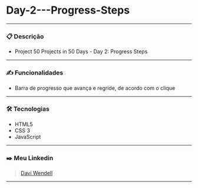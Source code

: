 # Day-2---Progress-Steps
<hr>

### 📋 Descrição
- Project 50 Projects in 50 Days - Day 2: Progress Steps

<hr>

### ✍️ Funcionalidades
 - Barra de progresso que avança e regride, de acordo com o clique

<hr>

### 🛠️ Tecnologias
- HTML5 
- CSS 3 
- JavaScript
 
<hr>

  ### ✒️ Meu Linkedin
 > <a href="https://www.linkedin.com/in/davi-wendell/">Davi Wendell</a> <br>

  
  <hr>



